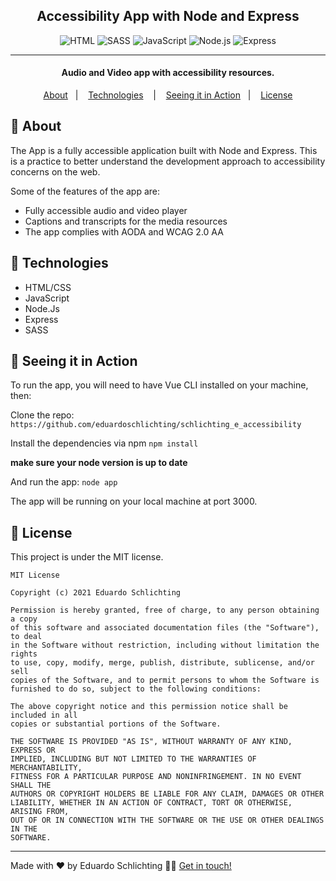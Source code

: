 <!-- <h1 align="center">
    <img src="./dist/logo-dui.png" alt="Logo Eduardo Schlichting" width="250px">
</h1> -->

<h2 align="center">Accessibility App with Node and Express</h2>

<p align="center">
    <img alt="HTML" src="https://img.shields.io/badge/-HTML-E34F26?logo=html5&logoColor=white&style=flat">
  <img alt="SASS" src="https://img.shields.io/badge/-SASS-CC6699?logo=sass&logoColor=white&style=flat">
  <img alt="JavaScript" src="https://img.shields.io/badge/-javaScript-F7DF1E?logo=javascript&logoColor=white&style=flat">
  <!-- <img alt="Vue.js" src="https://img.shields.io/badge/-Vue.Js-4FC08D?logo=vue.js&logoColor=white&style=flat"> -->
  <img alt="Node.js" src="https://img.shields.io/badge/-Node.Js-339933?logo=node.js&logoColor=white&style=flat%22">
  <!-- <img alt="Socket.io" src="https://img.shields.io/badge/Socket.io-FFF?logo=socket.io&logoColor=black&style=flat%22"> -->
  <img alt="Express" src="https://img.shields.io/badge/Express-000000?logo=express&logoColor=white&style=flat%22">

  <!-- <img alt="PHP" src="https://img.shields.io/badge/-PHP-777BB4?logo=php&logoColor=white&style=flat">
  <img alt="MySql" src="https://img.shields.io/badge/-MySql-4479A1?logo=mysql&logoColor=white&style=flat"> -->
</p>

---

<h4 align="center">
  Audio and Video app with accessibility resources.
</h4>

<p align="center">
  <a href="#page_with_curl-about">About</a>&nbsp;&nbsp;&nbsp;|&nbsp;&nbsp;&nbsp;
  <a href="#hammer-technologies">Technologies</a>
  &nbsp;&nbsp;&nbsp;|&nbsp;&nbsp;&nbsp;
  <!-- <a href="#books-requirements">Requirements</a>&nbsp;&nbsp;&nbsp;|&nbsp;&nbsp;&nbsp; -->
  <a href="#rocket-seeing-it-in-action">Seeing it in Action</a>&nbsp;&nbsp;&nbsp;|&nbsp;&nbsp;&nbsp;
  <a href="#memo-license">License</a>
</p>

## :page_with_curl: About

The App is a fully accessible application built with Node and Express. This is a practice to better understand the development approach to accessibility concerns on the web.

Some of the features of the app are:

- Fully accessible audio and video player
- Captions and transcripts for the media resources
- The app complies with AODA and WCAG 2.0 AA

## :hammer: Technologies

- HTML/CSS
- JavaScript
- Node.Js
- Express
- SASS

## :rocket: Seeing it in Action

To run the app, you will need to have Vue CLI installed on your machine, then:

Clone the repo:
`https://github.com/eduardoschlichting/schlichting_e_accessibility`

Install the dependencies via npm
`npm install`

<strong>make sure your node version is up to date</strong>

And run the app:
`node app`

The app will be running on your local machine at port 3000.

## :memo: License

This project is under the MIT license.

```
MIT License

Copyright (c) 2021 Eduardo Schlichting

Permission is hereby granted, free of charge, to any person obtaining a copy
of this software and associated documentation files (the "Software"), to deal
in the Software without restriction, including without limitation the rights
to use, copy, modify, merge, publish, distribute, sublicense, and/or sell
copies of the Software, and to permit persons to whom the Software is
furnished to do so, subject to the following conditions:

The above copyright notice and this permission notice shall be included in all
copies or substantial portions of the Software.

THE SOFTWARE IS PROVIDED "AS IS", WITHOUT WARRANTY OF ANY KIND, EXPRESS OR
IMPLIED, INCLUDING BUT NOT LIMITED TO THE WARRANTIES OF MERCHANTABILITY,
FITNESS FOR A PARTICULAR PURPOSE AND NONINFRINGEMENT. IN NO EVENT SHALL THE
AUTHORS OR COPYRIGHT HOLDERS BE LIABLE FOR ANY CLAIM, DAMAGES OR OTHER
LIABILITY, WHETHER IN AN ACTION OF CONTRACT, TORT OR OTHERWISE, ARISING FROM,
OUT OF OR IN CONNECTION WITH THE SOFTWARE OR THE USE OR OTHER DEALINGS IN THE
SOFTWARE.
```

---

Made with ❤️ by Eduardo Schlichting 👋🏻 [Get in touch!](https://github.com/eduardoschlichting)
